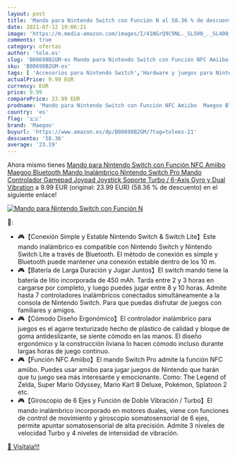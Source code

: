 ```yaml
---
layout: post
title: 'Mando para Nintendo Switch con Función N al 58.36 % de descuento'
date: 2021-07-12 19:06:21
image: 'https://m.media-amazon.com/images/I/41NGrQ9C9NL._SL500_._SL400_.jpg'
comments: true
category: ofertas
author: 'tole.es'
slug: 'B08698B2GM-es Mando para Nintendo Switch con Función NFC Amiibo Maegoo...'
sku: 'B08698B2GM-es'
tags: [ 'Accesorios para Nintendo Switch','Hardware y juegos para Nintendo Switch','Mandos para Nintendo Switch','Videojuegos','maegoo','nintendo', ]
actualPrice: 9.99 EUR
currency: EUR
price: 9.99
comparePrice: 23.99 EUR
prodname: 'Mando para Nintendo Switch con Función NFC Amiibo  Maegoo Bluetooth Mando Inalámbrico Nintendo Switch Pro Mando Controlador Gamepad Joypad Joystick Soporte Turbo / 6-Axis Gyro y Dual Vibration'
country: 'es'
flag: '🇪🇸'
brand: 'Maegoo'
buyurl: 'https://www.amazon.es/dp/B08698B2GM/?tag=tolees-21'
descuento: '58.36'
average: '23.19'
---
```


Ahora mismo tienes [Mando para Nintendo Switch con Función NFC Amiibo  Maegoo Bluetooth Mando Inalámbrico Nintendo Switch Pro Mando Controlador Gamepad Joypad Joystick Soporte Turbo / 6-Axis Gyro y Dual Vibration](https://www.amazon.es/dp/B08698B2GM/?tag=tolees-21) a 9.99 EUR (original: 23.99 EUR) (58.36 %  de descuento) en el siguiente enlace!

[![Mando para Nintendo Switch con Función N](https://m.media-amazon.com/images/I/41NGrQ9C9NL._SL500_._SL400_.jpg)](https://www.amazon.es/dp/B08698B2GM/?tag=tolees-21)

🔎:

- 🎮【Conexión Simple y Estable Nintendo Switch & Switch Lite】Este mando inalámbrico es compatible con Nintendo Switch y Nintendo Switch Lite a través de Bluetooth. El método de conexión es simple y Bluetooth puede mantener una conexión estable dentro de los 10 m.
- 🎮【Batería de Larga Duración y Jugar Juntos】El switch mando tiene la batería de litio incorporada de 450 mAh. Tarda entre 2 y 3 horas en cargarse por completo, y luego puedes jugar entre 8 y 10 horas. Admite hasta 7 controladores inalámbricos conectados simultáneamente a la consola de Nintendo Switch. Para que puedas disfrutar de juegos con familiares y amigos.
- 🎮【Cómodo Diseño Ergonómico】El controlador inalámbrico para juegos es el agarre texturizado hecho de plástico de calidad y bloque de goma antideslizante, se siente cómodo en las manos. El diseño ergonómico y la construcción liviana lo hacen cómodo incluso durante largas horas de juego continuo.
- 🎮【Función NFC Amiibo】El mando Switch Pro admite la función NFC amiibo. Puedes usar amiibo para jugar juegos de Nintendo que harán que tu juego sea más interesante y emocionante. Como: The Legend of Zelda, Super Mario Odyssey, Mario Kart 8 Deluxe, Pokémon, Splatoon 2 etc.
- 🎮【Giroscopio de 6 Ejes y Función de Doble Vibración / Turbo】El mando inalámbrico incorporado en motores duales, viene con funciones de control de movimiento y giroscopio somatosensorial de 6 ejes, permite apuntar somatosensorial de alta precisión. Admite 3 niveles de velocidad Turbo y 4 niveles de intensidad de vibración.

[🛒 Visítala!!!](https://www.amazon.es/dp/B08698B2GM/?tag=tolees-21)
